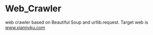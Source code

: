 # Web_Crawler
web crawler based on Beautiful Soup and urllib.request. Target web is www.xiannvku.com
